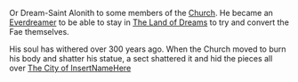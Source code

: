 Or Dream-Saint Alonith to some members of the [Church](../The%20Holy%20Ylothian%20Church.md).
He became an [Everdreamer](../Everdreamers.md) to be able to stay in [The Land of Dreams](../../The%20Otherworlds/The%20Land%20of%20Dreams.md) to try and convert the Fae themselves. 

His soul has withered over 300 years ago. When the Church moved to burn his body and shatter his statue, a sect shattered it and hid the pieces all over [The City of InsertNameHere](../../The%20City/The%20City%20of%20InsertNameHere.md)